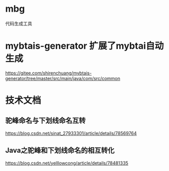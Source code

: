 # mbg
代码生成工具


# mybtais-generator 扩展了mybtai自动生成
https://gitee.com/shirenchuang/mybtais-generator/tree/master/src/main/java/com/src/common



# 技术文档
## 驼峰命名与下划线命名互转 
https://blog.csdn.net/sinat_27933301/article/details/78569764

## Java之驼峰和下划线命名的相互转化
https://blog.csdn.net/yelllowcong/article/details/78481335